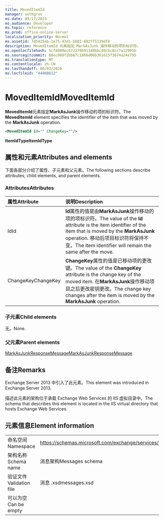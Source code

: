 ```yaml
---
title: MovedItemId
manager: sethgros
ms.date: 09/17/2015
ms.audience: Developer
ms.topic: reference
ms.prod: office-online-server
localization_priority: Normal
ms.assetid: 7d5425ab-1e75-43d1-b801-802ff5139df6
description: MovedItemId 元素指定 MarkAsJunk 操作移动的项的标识符。
ms.openlocfilehash: 5cf8800ec672278691348bbcd8c6c8cc7a12905b
ms.sourcegitcommit: 88ec988f2bb67c1866d06b361615f3674a24e795
ms.translationtype: MT
ms.contentlocale: zh-CN
ms.lasthandoff: 06/03/2020
ms.locfileid: "44468612"
---
```

# <a name="moveditemid"></a><span data-ttu-id="7b3d6-103">MovedItemId</span><span class="sxs-lookup"><span data-stu-id="7b3d6-103">MovedItemId</span></span>

<span data-ttu-id="7b3d6-104">**MovedItemId**元素指定**MarkAsJunk**操作移动的项的标识符。</span><span class="sxs-lookup"><span data-stu-id="7b3d6-104">The **MovedItemId** element specifies the identifier of the item that was moved by the **MarkAsJunk** operation.</span></span> 
  
```XML
<MovedItemId Id="" ChangeKey=""/>
```

 <span data-ttu-id="7b3d6-105">**ItemIdType**</span><span class="sxs-lookup"><span data-stu-id="7b3d6-105">**ItemIdType**</span></span>
## <a name="attributes-and-elements"></a><span data-ttu-id="7b3d6-106">属性和元素</span><span class="sxs-lookup"><span data-stu-id="7b3d6-106">Attributes and elements</span></span>

<span data-ttu-id="7b3d6-107">下面各部分介绍了属性、子元素和父元素。</span><span class="sxs-lookup"><span data-stu-id="7b3d6-107">The following sections describe attributes, child elements, and parent elements.</span></span>
  
### <a name="attributes"></a><span data-ttu-id="7b3d6-108">Attributes</span><span class="sxs-lookup"><span data-stu-id="7b3d6-108">Attributes</span></span>

|<span data-ttu-id="7b3d6-109">**属性**</span><span class="sxs-lookup"><span data-stu-id="7b3d6-109">**Attribute**</span></span>|<span data-ttu-id="7b3d6-110">**说明**</span><span class="sxs-lookup"><span data-stu-id="7b3d6-110">**Description**</span></span>|
|:-----|:-----|
|<span data-ttu-id="7b3d6-111">Id</span><span class="sxs-lookup"><span data-stu-id="7b3d6-111">Id</span></span>  <br/> |<span data-ttu-id="7b3d6-112">**Id**属性的值是由**MarkAsJunk**操作移动的项的项标识符。</span><span class="sxs-lookup"><span data-stu-id="7b3d6-112">The value of the **Id** attribute is the item identifier of the item that is moved by the **MarkAsJunk** operation.</span></span> <span data-ttu-id="7b3d6-113">移动后项目标识符将保持不变。</span><span class="sxs-lookup"><span data-stu-id="7b3d6-113">The item identifier will remain the same after the move.</span></span>  <br/> |
|<span data-ttu-id="7b3d6-114">ChangeKey</span><span class="sxs-lookup"><span data-stu-id="7b3d6-114">ChangeKey</span></span>  <br/> |<span data-ttu-id="7b3d6-115">**ChangeKey**属性的值是已移动项的更改键。</span><span class="sxs-lookup"><span data-stu-id="7b3d6-115">The value of the **ChangeKey** attribute is the change key of the moved item.</span></span> <span data-ttu-id="7b3d6-116">在**MarkAsJunk**操作移动项目之后更改密钥更改。</span><span class="sxs-lookup"><span data-stu-id="7b3d6-116">The change key changes after the item is moved by the **MarkAsJunk** operation.</span></span>  <br/> |
   
### <a name="child-elements"></a><span data-ttu-id="7b3d6-117">子元素</span><span class="sxs-lookup"><span data-stu-id="7b3d6-117">Child elements</span></span>

<span data-ttu-id="7b3d6-118">无。</span><span class="sxs-lookup"><span data-stu-id="7b3d6-118">None.</span></span>
  
### <a name="parent-elements"></a><span data-ttu-id="7b3d6-119">父元素</span><span class="sxs-lookup"><span data-stu-id="7b3d6-119">Parent elements</span></span>

[<span data-ttu-id="7b3d6-120">MarkAsJunkResponseMessage</span><span class="sxs-lookup"><span data-stu-id="7b3d6-120">MarkAsJunkResponseMessage</span></span>](markasjunkresponsemessage.md)
  
## <a name="remarks"></a><span data-ttu-id="7b3d6-121">备注</span><span class="sxs-lookup"><span data-stu-id="7b3d6-121">Remarks</span></span>

<span data-ttu-id="7b3d6-122">Exchange Server 2013 中引入了此元素。</span><span class="sxs-lookup"><span data-stu-id="7b3d6-122">This element was introduced in Exchange Server 2013.</span></span>
  
<span data-ttu-id="7b3d6-123">描述此元素的架构位于承载 Exchange Web Services 的 IIS 虚拟目录中。</span><span class="sxs-lookup"><span data-stu-id="7b3d6-123">The schema that describes this element is located in the IIS virtual directory that hosts Exchange Web Services.</span></span>
  
## <a name="element-information"></a><span data-ttu-id="7b3d6-124">元素信息</span><span class="sxs-lookup"><span data-stu-id="7b3d6-124">Element information</span></span>

|||
|:-----|:-----|
|<span data-ttu-id="7b3d6-125">命名空间</span><span class="sxs-lookup"><span data-stu-id="7b3d6-125">Namespace</span></span>  <br/> |https://schemas.microsoft.com/exchange/services/2006/messages  <br/> |
|<span data-ttu-id="7b3d6-126">架构名称</span><span class="sxs-lookup"><span data-stu-id="7b3d6-126">Schema name</span></span>  <br/> |<span data-ttu-id="7b3d6-127">消息架构</span><span class="sxs-lookup"><span data-stu-id="7b3d6-127">Messages schema</span></span>  <br/> |
|<span data-ttu-id="7b3d6-128">验证文件</span><span class="sxs-lookup"><span data-stu-id="7b3d6-128">Validation file</span></span>  <br/> |<span data-ttu-id="7b3d6-129">消息 .xsd</span><span class="sxs-lookup"><span data-stu-id="7b3d6-129">messages.xsd</span></span>  <br/> |
|<span data-ttu-id="7b3d6-130">可以为空</span><span class="sxs-lookup"><span data-stu-id="7b3d6-130">Can be empty</span></span>  <br/> ||
   

